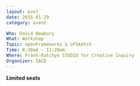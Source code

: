 ```yaml
---
layout: post
date: 2015-01-29
category: event

Who: David Newbury
What: Workshop
Topic: openFrameworks & oFSketch
Time: 8:30am - 11:20am
Where: Frank-Ratchye STUDIO for Creative Inquiry
Organizer: IACD
---
```

**Limited seats**

